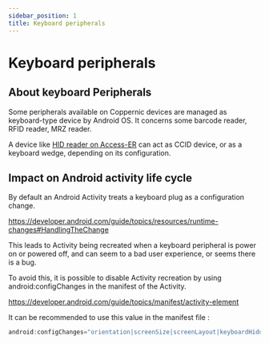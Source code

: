 ```yaml
---
sidebar_position: 1
title: Keyboard peripherals
---
```


Keyboard peripherals
==================================

About keyboard Peripherals
------------------------

Some peripherals available on Coppernic devices are managed as keyboard-type device by Android OS.
It concerns some barcode reader, RFID reader, MRZ reader.

A device like [HID reader on Access-ER](/docs/product/access-er/hid) can act as CCID device, or as a keyboard wedge, depending on its configuration.

Impact on Android activity life cycle
------------------------

By default an Android Activity treats a keyboard plug as a configuration change.

https://developer.android.com/guide/topics/resources/runtime-changes#HandlingTheChange

This leads to Activity being recreated when a keyboard peripheral is power on or powered off, and can seem to a bad user experience, or seems there is a bug.

To avoid this, it is possible to disable Activity recreation by using android:configChanges in the manifest of the Activity.

https://developer.android.com/guide/topics/manifest/activity-element

It can be recommended to use this value in the manifest file :

```java
android:configChanges="orientation|screenSize|screenLayout|keyboardHidden|keyboard|locale"
```


